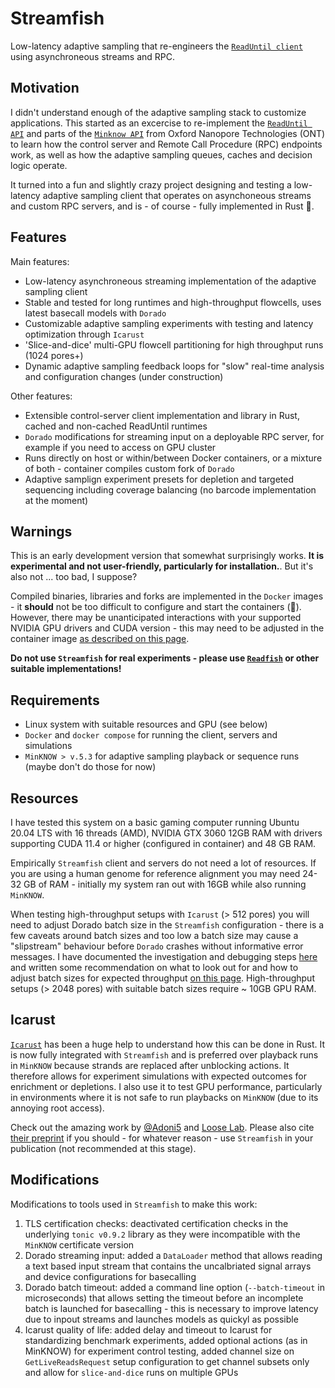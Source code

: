 # Streamfish

Low-latency adaptive sampling that re-engineers the [`ReadUntil client`](https://github.com/nanoporetech/read_until_api) using asynchroneous streams and RPC.

## Motivation

I didn't understand enough of the adaptive sampling stack to customize applications. This started as an excercise to re-implement the [`ReadUntil API`](https://github.com/nanoporetech/read_until_api) and parts of the [`Minknow API`](https://github.com/nanoporetech/minknow_api/tree/master/proto/minknow_api) from Oxford Nanopore Technologies (ONT) to learn how the control server and Remote Call Procedure (RPC) endpoints work, as well as how the adaptive sampling queues, caches and decision logic operate. 

It turned into a fun and slightly crazy project designing and testing a low-latency adaptive sampling client that operates on asynchoneous streams and custom RPC servers, and is - of course - fully implemented in Rust 🦀.

## Features

Main features:

* Low-latency asynchroneous streaming implementation of the adaptive sampling client
* Stable and tested for long runtimes and high-throughput flowcells, uses latest basecall models with `Dorado`
* Customizable adaptive sampling experiments with testing and latency optimization through `Icarust` 
* 'Slice-and-dice' multi-GPU flowcell partitioning for high throughput runs (1024 pores+) 
* Dynamic adaptive sampling feedback loops for "slow" real-time analysis and configuration changes (under construction)

Other features:

* Extensible control-server client implementation and library in Rust, cached and non-cached ReadUntil runtimes
* `Dorado` modifications for streaming input on a deployable RPC server, for example if you need to access on GPU cluster
* Runs directly on host or within/between Docker containers, or a mixture of both - container compiles custom fork of `Dorado`
* Adaptive samplign experiment presets for depletion and targeted sequencing including coverage balancing (no barcode implementation at the moment)

## Warnings

This is an early development version that somewhat surprisingly works. **It is experimental and not user-friendly, particularly for installation.**. But it's also not ... too bad, I suppose?

Compiled binaries, libraries and forks are implemented in the `Docker` images - it **should** not be too difficult to configure and start the containers (😬). However, there may be unanticipated interactions with your supported NVIDIA GPU drivers and CUDA version - this may need to be adjusted in the container image [as described on this page](docs/gpu.md). 

**Do not use `Streamfish` for real experiments - please use [`Readfish`](https://github.com/LooseLab/readfish) or other suitable implementations!**

## Requirements

* Linux system with suitable resources and GPU (see below)
* `Docker` and `docker compose` for running the client, servers and simulations
* `MinKNOW > v.5.3` for adaptive sampling playback or sequence runs (maybe don't do those for now)

## Resources

I have tested this system on a basic gaming computer running Ubuntu 20.04 LTS with 16 threads (AMD), NVIDIA GTX 3060 12GB RAM with drivers supporting CUDA 11.4 or higher (configured in container) and 48 GB RAM. 

Empirically `Streamfish` client and servers do not need a lot of resources. If you are using a human genome for reference alignment you may need 24-32 GB of RAM - initially my system ran out with 16GB while also running `MinKNOW`. 

When testing high-throughput setups with `Icarust` (> 512 pores) you will need to adjust Dorado batch size in the `Streamfish` configuration - there is a few caveats around batch sizes and too low a batch size may cause a "slipstream" behaviour before `Dorado` crashes without informative error messages. I have documented the investigation and debugging steps [here](https://github.com/esteinig/Streamfish/issues/18) and written some recommendation on what to look out for and how to adjust batch sizes for expected throughput [on this page](docs/gpu.md). High-throughput setups (> 2048 pores) with suitable batch sizes require ~ 10GB GPU RAM.

## Icarust

[`Icarust`](https://github.com/LooseLab/Icarust) has been a huge help to understand how this can be done in Rust. It is now fully integrated with `Streamfish` and is preferred over playback runs in `MinKNOW` because strands are replaced after unblocking actions. It therefore allows for experiment simulations with expected outcomes for enrichment or depletions. I also use it to test GPU performance, particularly in environments where it is not safe to run playbacks on `MinKNOW` (due to its annoying root access). 

Check out the amazing work by [@Adoni5](https://github.com/Adoni5) and [Loose Lab](https://github.com/LooseLab). Please also cite [their preprint](https://www.biorxiv.org/content/10.1101/2023.05.16.540986v1) if you should - for whatever reason - use `Streamfish` in your publication (not recommended at this stage).

## Modifications

Modifications to tools used in `Streamfish` to make this work:

1. TLS certification checks: deactivated certification checks in the underlying `tonic v0.9.2` library as they were incompatible with the `MinKNOW` certificate version
2. Dorado streaming input: added a `DataLoader` method that allows reading a text based input stream that contains the uncalbriated signal arrays and device configurations for basecalling
3. Dorado batch timeout: added a command line option (`--batch-timeout` in microseconds) that allows setting the timeout before an incomplete batch is launched for basecalling - this is necessary to improve latency due to inpout streams and launches models as quickyl as possible
4. Icarust quality of life: added delay and timeout to Icarust for standardizing benchmark experiments, added optional actions (as in MinKNOW) for experiment control testing, added channel size on `GetLiveReadsRequest` setup configuration to get channel subsets only and allow for `slice-and-dice` runs on multiple GPUs
